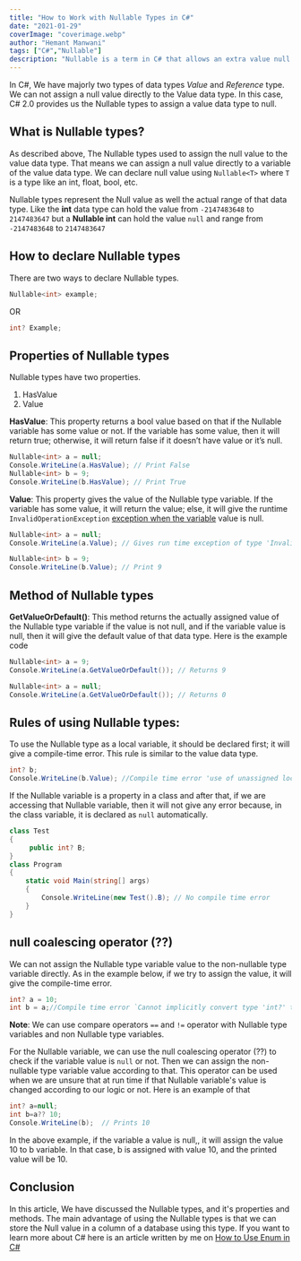 ```yaml
---
title: "How to Work with Nullable Types in C#"
date: "2021-01-29"
coverImage: "coverimage.webp"
author: "Hemant Manwani"
tags: ["C#","Nullable"]
description: "Nullable is a term in C# that allows an extra value null to be owned by a form. We will learn in this article how to work with Nullable types in C#."
---
```

 
In C#, We have majorly two types of data types *Value* and *Reference* type. We can not assign a null value directly to the Value data type. In this case, C# 2.0 provides us the Nullable types to assign a value data type to null. 

## What is Nullable types?
 
As described above, The Nullable types used to assign the null value to the value data type. That means we can assign a null value directly to a variable of the value data type. We can declare null value using `Nullable<T>` where `T` is a type like an int, float, bool, etc.

Nullable types represent the Null value as well the actual range of that data type. Like the **int** data type can hold the value from `-2147483648` to `2147483647` but a **Nullable int** can hold the value `null` and range from `-2147483648` to `2147483647`

## How to declare Nullable types

There are two ways to declare Nullable types.

```c#
Nullable<int> example;
```
OR

```c#
int? Example;
```

## Properties of Nullable types

Nullable types have two properties.
1. HasValue
2. Value

**HasValue**: This property returns a bool value based on that if the Nullable variable has some value or not. If the variable has some value, then it will return true; otherwise, it will return false if it doesn’t have value or it’s null.

```c#
Nullable<int> a = null;
Console.WriteLine(a.HasValue); // Print False
Nullable<int> b = 9;
Console.WriteLine(b.HasValue); // Print True
```

**Value**: This property gives the value of the Nullable type variable. If the variable has some value, it will return the value; else, it will give the runtime `InvalidOperationException` [exception when the variable](https://www.loginradius.com/blog/engineering/exception-handling-in-csharp/) value is null.

```c#
Nullable<int> a = null;
Console.WriteLine(a.Value); // Gives run time exception of type 'InvalidOperationException'
```

```c#
Nullable<int> b = 9;
Console.WriteLine(b.Value); // Print 9
```

## Method of Nullable types

**GetValueOrDefault()**: This method returns the actually assigned value of the Nullable type variable if the value is not null, and if the variable value is null, then it will give the default value of that data type. Here is the example code

```c#
Nullable<int> a = 9;
Console.WriteLine(a.GetValueOrDefault()); // Returns 9
```

```c#
Nullable<int> a = null;
Console.WriteLine(a.GetValueOrDefault()); // Returns 0
```

## Rules of using Nullable types:

To use the Nullable type as a local variable, it should be declared first; it will give a compile-time error. This rule is similar to the value data type.

```c#
int? b;
Console.WriteLine(b.Value); //Compile time error 'use of unassigned local variable b'
```

If the Nullable variable is a property in a class and after that, if we are accessing that Nullable variable, then it will not give any error because, in the class variable, it is declared as `null` automatically.

```c#
class Test
{
     public int? B;
}
class Program
{
    static void Main(string[] args)
    {
        Console.WriteLine(new Test().B); // No compile time error
    }
}
```

## null coalescing operator (??)

We can not assign the Nullable type variable value to the non-nullable type variable directly. As in the example below, if we try to assign the value, it will give the compile-time error.

```c#
int? a = 10;
int b = a;//Compile time error `Cannot implicitly convert type 'int?' to 'int'. An explicit conversion exists (are you missing a cast?)`
```

**Note**: We can use compare operators `==` and `!=` operator with Nullable type variables and non Nullable type variables.

For the Nullable variable, we can use the null coalescing operator (??) to check if the variable value is `null` or not. Then we can assign the non-nullable type variable value according to that. This operator can be used when we are unsure that at run time if that Nullable variable's value is changed according to our logic or not. Here is an example of that

```c#
int? a=null;
int b=a?? 10;
Console.WriteLine(b);  // Prints 10
```
In the above example, if the variable a value is null,, it will assign the value 10 to b variable. In that case, b is assigned with value 10, and the printed value will be 10.
 
## Conclusion

In this article, We have discussed the Nullable types, and it's properties and methods. The main advantage of using the Nullable types is that we can store the Null value in a column of a database using this type. If you want to learn more about C# here is an article written by me on [How to Use Enum in C#](https://www.loginradius.com/blog/engineering/enum-csharp/)
